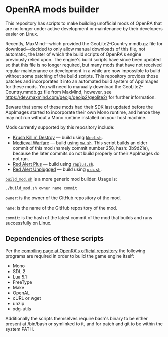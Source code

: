 # OpenRA mods builder
This repository has scripts to make building unofficial mods of OpenRA that are no longer under active development or maintenance by their developers easier on Linux. 

Recently, MaxMind&mdash;which provided the GeoLite2-Country.mmdb.gz file for download&mdash;decided to only allow manual downloads of this file, not automatic, the later of which the build scripts of OpenRA's engine previously relied upon. The engine's build scripts have since been updated so that this file is no longer required, but many mods that have not received regular maintenance or development in a while are now impossible to build without some patching of the build scripts. This repository provides those patches and incorporates it into an automated build system of AppImages for these mods. You will need to manually download the GeoLite2-Country.mmdb.gz file from MaxMind, however, see https://dev.maxmind.com/geoip/geoip2/geolite2/ for further information.

Beware that some of these mods had their SDK last updated before the AppImages started to incorporate their own Mono runtime, and hence they may not run without a Mono runtime installed on your host machine. 

Mods currently supported by this repository include:
- [Krush Kill n' Destroy](https://github.com/IceReaper/KKnD) &mdash; build using [`kknd.sh`](https://github.com/fusion809/openra-mods-builder/blob/master/kknd.sh).
- [Medieval Warfare](https://github.com/CombinE88/Medieval-Warfare) &mdash; build using [`mw.sh`](https://github.com/fusion809/openra-mods-builder/blob/master/mw.sh). This script builds an older commit of this mod (namely commit number 258, hash: 3b9d21e), because the later commits do not build properly or their AppImages do not run. 
- [Red Alert Plus](https://github.com/MlemandPurrs/raplusmod) &mdash; build using [`raplus.sh`](https://github.com/fusion809/openra-mods-builder/blob/master/raplus.sh).
- [Red Alert Unplugged](https://github.com/RAunplugged/uRA) &mdash; build using [`ura.sh`](https://github.com/fusion809/openra-mods-builder/blob/master/ura.sh). 

[`build_mod.sh`](https://github.com/fusion809/openra-mods-builder/blob/master/build_mod.sh) is a more generic mod builder. Usage is:

```bash
./build_mod.sh owner name commit
```

`owner`: is the owner of the GitHub repository of the mod.

`name`: is the name of the GitHub repository of the mod.

`commit`: is the hash of the latest commit of the mod that builds and runs successfully on Linux. 

Dependencies of these scripts
------------------------------

Per the [compiling page at OpenRA's official repository](https://github.com/OpenRA/OpenRA/wiki/Compiling) the following programs are required in order to build the game engine itself:

* Mono
* SDL 2
* Lua 5.1
* FreeType
* Make
* OpenAL
* cURL or wget
* unzip
* xdg-utils

Additionally the scripts themselves require bash's binary to be either present at /bin/bash or symlinked to it, and for patch and git to be within the system PATH. 